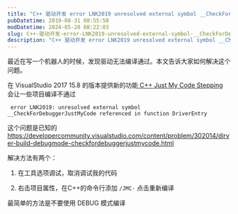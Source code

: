 ```yaml
---
title: "C++ 驱动开发 error LNK2019 unresolved external symbol __CheckForDebuggerJustMyCode referenced in function DriverEntry"
pubDatetime: 2019-08-31 08:55:58
modDatetime: 2024-05-20 08:22:03
slug: C++-驱动开发-error-LNK2019-unresolved-external-symbol-__CheckForDebuggerJustMyCode-referenced-in-function-DriverEntry
description: "C++ 驱动开发 error LNK2019 unresolved external symbol __CheckForDebuggerJustMyCode referenced in function DriverEntry"
---
```





最近在写一个机器人的时候，发现驱动无法编译通过。本文告诉大家如何解决这个问题。

<!--more-->


<!-- CreateTime:2019/8/31 16:55:58 -->


在 VisualStudio 2017 15.8 的版本提供新的功能[ C++ Just My Code Stepping ](https://blogs.msdn.microsoft.com/vcblog/2018/06/29/announcing-jmc-stepping-in-visual-studio/) 会让一些项目编译不通过

```
 error LNK2019: unresolved external symbol __CheckForDebuggerJustMyCode referenced in function DriverEntry
```

这个问题是已知的 https://developercommunity.visualstudio.com/content/problem/302014/dirver-build-debugmode-checkfordebuggerjustmycode.html

解决方法有两个：

1. 在工具选项调试，取消调试我的代码

1. 右击项目属性，在C++的命令行添加 `/JMC-`  点击重新编译

最简单的方法是不要使用 DEBUG 模式编译

